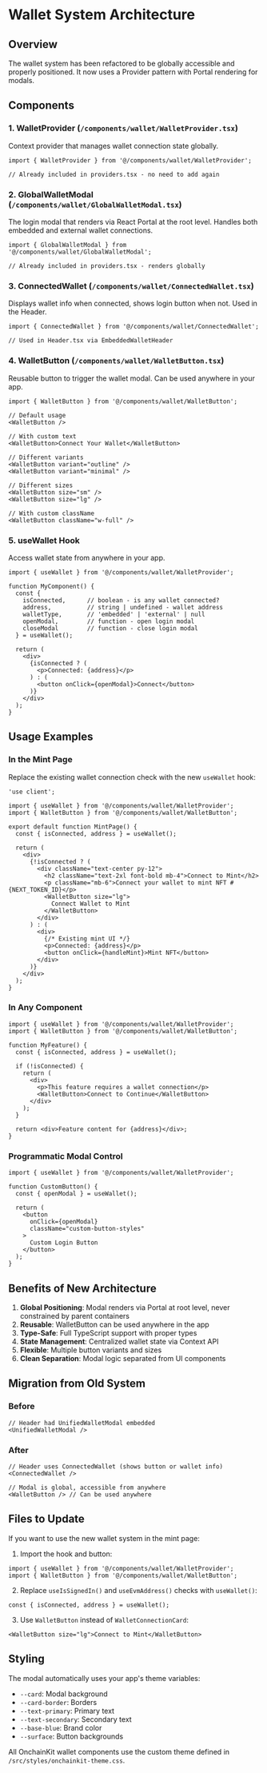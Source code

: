 # Wallet System Architecture

## Overview

The wallet system has been refactored to be globally accessible and properly positioned. It now uses a Provider pattern with Portal rendering for modals.

## Components

### 1. **WalletProvider** (`/components/wallet/WalletProvider.tsx`)
Context provider that manages wallet connection state globally.

```tsx
import { WalletProvider } from '@/components/wallet/WalletProvider';

// Already included in providers.tsx - no need to add again
```

### 2. **GlobalWalletModal** (`/components/wallet/GlobalWalletModal.tsx`)
The login modal that renders via React Portal at the root level. Handles both embedded and external wallet connections.

```tsx
import { GlobalWalletModal } from '@/components/wallet/GlobalWalletModal';

// Already included in providers.tsx - renders globally
```

### 3. **ConnectedWallet** (`/components/wallet/ConnectedWallet.tsx`)
Displays wallet info when connected, shows login button when not. Used in the Header.

```tsx
import { ConnectedWallet } from '@/components/wallet/ConnectedWallet';

// Used in Header.tsx via EmbeddedWalletHeader
```

### 4. **WalletButton** (`/components/wallet/WalletButton.tsx`)
Reusable button to trigger the wallet modal. Can be used anywhere in your app.

```tsx
import { WalletButton } from '@/components/wallet/WalletButton';

// Default usage
<WalletButton />

// With custom text
<WalletButton>Connect Your Wallet</WalletButton>

// Different variants
<WalletButton variant="outline" />
<WalletButton variant="minimal" />

// Different sizes
<WalletButton size="sm" />
<WalletButton size="lg" />

// With custom className
<WalletButton className="w-full" />
```

### 5. **useWallet Hook**
Access wallet state from anywhere in your app.

```tsx
import { useWallet } from '@/components/wallet/WalletProvider';

function MyComponent() {
  const { 
    isConnected,      // boolean - is any wallet connected?
    address,          // string | undefined - wallet address
    walletType,       // 'embedded' | 'external' | null
    openModal,        // function - open login modal
    closeModal        // function - close login modal
  } = useWallet();

  return (
    <div>
      {isConnected ? (
        <p>Connected: {address}</p>
      ) : (
        <button onClick={openModal}>Connect</button>
      )}
    </div>
  );
}
```

## Usage Examples

### In the Mint Page

Replace the existing wallet connection check with the new `useWallet` hook:

```tsx
'use client';

import { useWallet } from '@/components/wallet/WalletProvider';
import { WalletButton } from '@/components/wallet/WalletButton';

export default function MintPage() {
  const { isConnected, address } = useWallet();

  return (
    <div>
      {!isConnected ? (
        <div className="text-center py-12">
          <h2 className="text-2xl font-bold mb-4">Connect to Mint</h2>
          <p className="mb-6">Connect your wallet to mint NFT #{NEXT_TOKEN_ID}</p>
          <WalletButton size="lg">
            Connect Wallet to Mint
          </WalletButton>
        </div>
      ) : (
        <div>
          {/* Existing mint UI */}
          <p>Connected: {address}</p>
          <button onClick={handleMint}>Mint NFT</button>
        </div>
      )}
    </div>
  );
}
```

### In Any Component

```tsx
import { useWallet } from '@/components/wallet/WalletProvider';
import { WalletButton } from '@/components/wallet/WalletButton';

function MyFeature() {
  const { isConnected, address } = useWallet();

  if (!isConnected) {
    return (
      <div>
        <p>This feature requires a wallet connection</p>
        <WalletButton>Connect to Continue</WalletButton>
      </div>
    );
  }

  return <div>Feature content for {address}</div>;
}
```

### Programmatic Modal Control

```tsx
import { useWallet } from '@/components/wallet/WalletProvider';

function CustomButton() {
  const { openModal } = useWallet();

  return (
    <button 
      onClick={openModal}
      className="custom-button-styles"
    >
      Custom Login Button
    </button>
  );
}
```

## Benefits of New Architecture

1. **Global Positioning**: Modal renders via Portal at root level, never constrained by parent containers
2. **Reusable**: WalletButton can be used anywhere in the app
3. **Type-Safe**: Full TypeScript support with proper types
4. **State Management**: Centralized wallet state via Context API
5. **Flexible**: Multiple button variants and sizes
6. **Clean Separation**: Modal logic separated from UI components

## Migration from Old System

### Before
```tsx
// Header had UnifiedWalletModal embedded
<UnifiedWalletModal />
```

### After
```tsx
// Header uses ConnectedWallet (shows button or wallet info)
<ConnectedWallet />

// Modal is global, accessible from anywhere
<WalletButton /> // Can be used anywhere
```

## Files to Update

If you want to use the new wallet system in the mint page:

1. Import the hook and button:
```tsx
import { useWallet } from '@/components/wallet/WalletProvider';
import { WalletButton } from '@/components/wallet/WalletButton';
```

2. Replace `useIsSignedIn()` and `useEvmAddress()` checks with `useWallet()`:
```tsx
const { isConnected, address } = useWallet();
```

3. Use `WalletButton` instead of `WalletConnectionCard`:
```tsx
<WalletButton size="lg">Connect to Mint</WalletButton>
```

## Styling

The modal automatically uses your app's theme variables:
- `--card`: Modal background
- `--card-border`: Borders
- `--text-primary`: Primary text
- `--text-secondary`: Secondary text
- `--base-blue`: Brand color
- `--surface`: Button backgrounds

All OnchainKit wallet components use the custom theme defined in `/src/styles/onchainkit-theme.css`.
